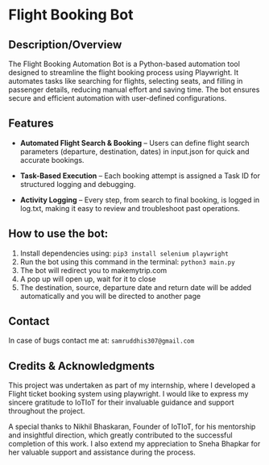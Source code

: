 # Flight Booking Bot

## Description/Overview
The Flight Booking Automation Bot is a Python-based automation tool designed to streamline the flight booking process using Playwright. It automates tasks like searching for flights, selecting seats, and filling in passenger details, reducing manual effort and saving time. The bot ensures secure and efficient automation with user-defined configurations.

## Features
* **Automated Flight Search & Booking** – Users can define flight search parameters (departure, destination, dates) in input.json for quick and accurate bookings.

* **Task-Based Execution** – Each booking attempt is assigned a Task ID for structured logging and debugging.

* **Activity Logging** – Every step, from search to final booking, is logged in log.txt, making it easy to review and troubleshoot past operations.

## How to use the bot:
1. Install dependencies using: `pip3 install selenium playwright`
2. Run the bot using this command in the terminal: `python3 main.py`
3. The bot will redirect you to makemytrip.com
4. A pop up will open up, wait for it to close
5. The destination, source, departure date and return date will be added automatically and you will be directed to another page

## Contact
In case of bugs contact me at: `samruddhis307@gmail.com`

## Credits & Acknowledgments
This project was undertaken as part of my internship, where I developed a Flight ticket booking system using playwright. I would like to express my sincere gratitude to IoTIoT for their invaluable guidance and support throughout the project.

A special thanks to Nikhil Bhaskaran, Founder of IoTIoT, for his mentorship and insightful direction, which greatly contributed to the successful completion of this work. I also extend my appreciation to Sneha Bhapkar for her valuable support and assistance during the process.